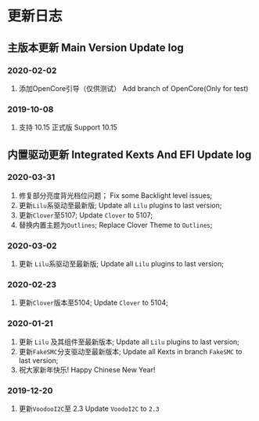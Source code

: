 # 更新日志

## 主版本更新 Main Version Update log

### 2020-02-02
1. 添加OpenCore引导（仅供测试）
   Add branch of OpenCore(Only for test)
### 2019-10-08

1. 支持 10.15 正式版
   Support 10.15

## 内置驱动更新 Integrated Kexts And EFI Update log

### 2020-03-31

1. 修复部分亮度背光档位问题；
   Fix some Backlight level issues;
2. 更新`Lilu`系驱动至最新版;
   Update all `Lilu` plugins to last version;
3. 更新`Clover`至5107;
   Update `Clover` to 5107;
4. 替换内置主题为`Outlines`;
   Replace Clover Theme to `Outlines`;

### 2020-03-02

1. 更新 `Lilu`系驱动至最新版;
   Update all `Lilu` plugins to last version;

### 2020-02-23

1. 更新`Clover`版本至5104;
   Update `Clover` to 5104;

### 2020-01-21

1. 更新 `Lilu` 及其组件至最新版本;
   Update all `Lilu` plugins to last version;
1. 更新`FakeSMC`分支驱动至最新版本;
   Update all Kexts in branch `FakeSMC` to last version;
1. 祝大家新年快乐!
   Happy Chinese New Year!

### 2019-12-20

1. 更新`VoodooI2C`至 2.3
   Update `VoodoI2C` to `2.3`
